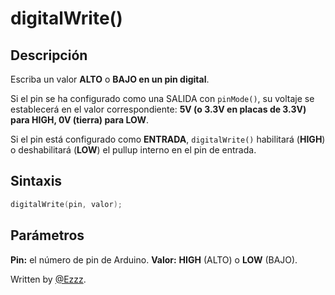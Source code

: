 
# digitalWrite()

## Descripción
Escriba un valor **ALTO** o **BAJO en un pin digital**.

Si el pin se ha configurado como una SALIDA con `pinMode()`, su voltaje se establecerá en el valor correspondiente: **5V (o 3.3V en placas de 3.3V) para HIGH, 0V (tierra) para LOW**.

Si el pin está configurado como **ENTRADA**, `digitalWrite()` habilitará (**HIGH**) o deshabilitará (**LOW**) el pullup interno en el pin de entrada. 

## Sintaxis
```c
digitalWrite(pin, valor);
```

## Parámetros
**Pin:** el número de pin de Arduino.
**Valor:** **HIGH** (ALTO) o **LOW** (BAJO).


Written by  [@Ezzz](https://ezzzzzzzzzzzzzz.github.io/).

<!--stackedit_data:
eyJoaXN0b3J5IjpbMTY0NjA1NDEyNCw2OTQ2ODE3NzNdfQ==
-->